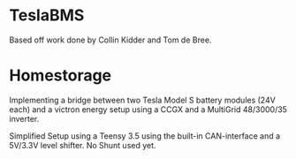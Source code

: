 # TeslaBMS

Based off work done by Collin Kidder and Tom de Bree.

# Homestorage

Implementing a bridge between two Tesla Model S battery modules (24V each) and a victron energy setup using a CCGX and a MultiGrid 48/3000/35 inverter.

Simplified Setup using a Teensy 3.5 using the built-in CAN-interface and a 5V/3.3V level shifter. No Shunt used yet.
